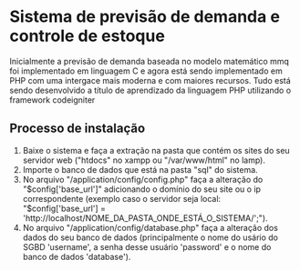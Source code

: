 # Sistema de previsão de demanda e controle de estoque
<p>Inicialmente a previsão de demanda baseada no modelo matemático mmq foi implementado em linguagem C e agora está sendo implementado em PHP com uma intergace mais moderna e com maiores recursos. Tudo está sendo desenvolvido a título de aprendizado da linguagem PHP utilizando o framework codeigniter</p>

<h2>Processo de instalação</h2>

<ol>
  <li>
    Baixe o sistema e faça a extração na pasta que contém os sites do seu servidor web ("htdocs" no xampp ou "/var/www/html" no lamp).
  </li>
  <li>
    Importe o banco de dados que está na pasta "sql" do sistema.
  </li>
  <li>
    No arquivo "/application/config/config.php" faça a alteração do "$config['base_url']" adicionando o domínio do seu site ou o ip correspondente (exemplo caso o servidor seja local: "$config['base_url'] = 'http://localhost/NOME_DA_PASTA_ONDE_ESTÁ_O_SISTEMA/';").
  </li>
  <li>
    No arquivo "/application/config/database.php" faça a alteração dos dados do seu banco de dados (principalmente o nome do usário do SGBD 'username', a senha desse usuário 'password' e o nome do banco de dados 'database').
  </li>
</ol>